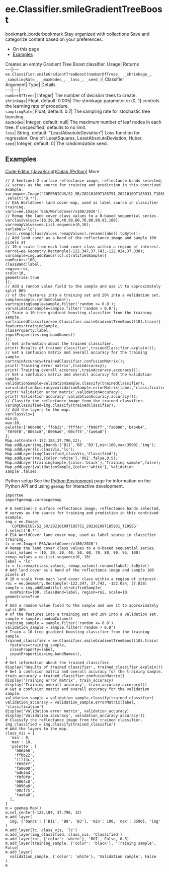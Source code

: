  
#  ee.Classifier.smileGradientTreeBoost 
bookmark_borderbookmark Stay organized with collections  Save and categorize content based on your preferences.
  * On this page
  * [Examples](https://developers.google.com/earth-engine/apidocs/ee-classifier-smilegradienttreeboost#examples)


Creates an empty Gradient Tree Boost classifier. 
Usage| Returns  
---|---  
`ee.Classifier.smileGradientTreeBoost(numberOfTrees,  _shrinkage_, _samplingRate_, _maxNodes_, _loss_, _seed_)`| Classifier  
Argument| Type| Details  
---|---|---  
`numberOfTrees`| Integer| The number of decision trees to create.  
`shrinkage`| Float, default: 0.005| The shrinkage parameter in (0, 1] controls the learning rate of procedure.  
`samplingRate`| Float, default: 0.7| The sampling rate for stochastic tree boosting.  
`maxNodes`| Integer, default: null| The maximum number of leaf nodes in each tree. If unspecified, defaults to no limit.  
`loss`| String, default: "LeastAbsoluteDeviation"| Loss function for regression. One of: LeastSquares, LeastAbsoluteDeviation, Huber.  
`seed`| Integer, default: 0| The randomization seed.  
## Examples
[Code Editor (JavaScript)](https://developers.google.com/earth-engine/apidocs/ee-classifier-smilegradienttreeboost#code-editor-javascript-sample)[Colab (Python)](https://developers.google.com/earth-engine/apidocs/ee-classifier-smilegradienttreeboost#colab-python-sample) More
```
// A Sentinel-2 surface reflectance image, reflectance bands selected,
// serves as the source for training and prediction in this contrived example.
varimg=ee.Image('COPERNICUS/S2_SR/20210109T185751_20210109T185931_T10SEG')
.select('B.*');
// ESA WorldCover land cover map, used as label source in classifier training.
varlc=ee.Image('ESA/WorldCover/v100/2020');
// Remap the land cover class values to a 0-based sequential series.
varclassValues=[10,20,30,40,50,60,70,80,90,95,100];
varremapValues=ee.List.sequence(0,10);
varlabel='lc';
lc=lc.remap(classValues,remapValues).rename(label).toByte();
// Add land cover as a band of the reflectance image and sample 100 pixels at
// 10 m scale from each land cover class within a region of interest.
varroi=ee.Geometry.Rectangle(-122.347,37.743,-122.024,37.838);
varsample=img.addBands(lc).stratifiedSample({
numPoints:100,
classBand:label,
region:roi,
scale:10,
geometries:true
});
// Add a random value field to the sample and use it to approximately split 80%
// of the features into a training set and 20% into a validation set.
sample=sample.randomColumn();
vartrainingSample=sample.filter('random <= 0.8');
varvalidationSample=sample.filter('random > 0.8');
// Train a 10-tree gradient boosting classifier from the training sample.
vartrainedClassifier=ee.Classifier.smileGradientTreeBoost(10).train({
features:trainingSample,
classProperty:label,
inputProperties:img.bandNames()
});
// Get information about the trained classifier.
print('Results of trained classifier',trainedClassifier.explain());
// Get a confusion matrix and overall accuracy for the training sample.
vartrainAccuracy=trainedClassifier.confusionMatrix();
print('Training error matrix',trainAccuracy);
print('Training overall accuracy',trainAccuracy.accuracy());
// Get a confusion matrix and overall accuracy for the validation sample.
validationSample=validationSample.classify(trainedClassifier);
varvalidationAccuracy=validationSample.errorMatrix(label,'classification');
print('Validation error matrix',validationAccuracy);
print('Validation accuracy',validationAccuracy.accuracy());
// Classify the reflectance image from the trained classifier.
varimgClassified=img.classify(trainedClassifier);
// Add the layers to the map.
varclassVis={
min:0,
max:10,
palette:['006400','ffbb22','ffff4c','f096ff','fa0000','b4b4b4',
'f0f0f0','0064c8','0096a0','00cf75','fae6a0']
};
Map.setCenter(-122.184,37.796,12);
Map.addLayer(img,{bands:['B11','B8','B3'],min:100,max:3500},'img');
Map.addLayer(lc,classVis,'lc');
Map.addLayer(imgClassified,classVis,'Classified');
Map.addLayer(roi,{color:'white'},'ROI',false,0.5);
Map.addLayer(trainingSample,{color:'black'},'Training sample',false);
Map.addLayer(validationSample,{color:'white'},'Validation sample',false);
```
Python setup
See the [ Python Environment](https://developers.google.com/earth-engine/guides/python_install) page for information on the Python API and using `geemap` for interactive development.
```
importee
importgeemap.coreasgeemap
```
```
# A Sentinel-2 surface reflectance image, reflectance bands selected,
# serves as the source for training and prediction in this contrived example.
img = ee.Image(
  'COPERNICUS/S2_SR/20210109T185751_20210109T185931_T10SEG'
).select('B.*')
# ESA WorldCover land cover map, used as label source in classifier training.
lc = ee.Image('ESA/WorldCover/v100/2020')
# Remap the land cover class values to a 0-based sequential series.
class_values = [10, 20, 30, 40, 50, 60, 70, 80, 90, 95, 100]
remap_values = ee.List.sequence(0, 10)
label = 'lc'
lc = lc.remap(class_values, remap_values).rename(label).toByte()
# Add land cover as a band of the reflectance image and sample 100 pixels at
# 10 m scale from each land cover class within a region of interest.
roi = ee.Geometry.Rectangle(-122.347, 37.743, -122.024, 37.838)
sample = img.addBands(lc).stratifiedSample(
  numPoints=100, classBand=label, region=roi, scale=10, geometries=True
)
# Add a random value field to the sample and use it to approximately split 80%
# of the features into a training set and 20% into a validation set.
sample = sample.randomColumn()
training_sample = sample.filter('random <= 0.8')
validation_sample = sample.filter('random > 0.8')
# Train a 10-tree gradient boosting classifier from the training sample.
trained_classifier = ee.Classifier.smileGradientTreeBoost(10).train(
  features=training_sample,
  classProperty=label,
  inputProperties=img.bandNames(),
)
# Get information about the trained classifier.
display('Results of trained classifier', trained_classifier.explain())
# Get a confusion matrix and overall accuracy for the training sample.
train_accuracy = trained_classifier.confusionMatrix()
display('Training error matrix', train_accuracy)
display('Training overall accuracy', train_accuracy.accuracy())
# Get a confusion matrix and overall accuracy for the validation sample.
validation_sample = validation_sample.classify(trained_classifier)
validation_accuracy = validation_sample.errorMatrix(label, 'classification')
display('Validation error matrix', validation_accuracy)
display('Validation accuracy', validation_accuracy.accuracy())
# Classify the reflectance image from the trained classifier.
img_classified = img.classify(trained_classifier)
# Add the layers to the map.
class_vis = {
  'min': 0,
  'max': 10,
  'palette': [
    '006400',
    'ffbb22',
    'ffff4c',
    'f096ff',
    'fa0000',
    'b4b4b4',
    'f0f0f0',
    '0064c8',
    '0096a0',
    '00cf75',
    'fae6a0',
  ],
}
m = geemap.Map()
m.set_center(-122.184, 37.796, 12)
m.add_layer(
  img, {'bands': ['B11', 'B8', 'B3'], 'min': 100, 'max': 3500}, 'img'
)
m.add_layer(lc, class_vis, 'lc')
m.add_layer(img_classified, class_vis, 'Classified')
m.add_layer(roi, {'color': 'white'}, 'ROI', False, 0.5)
m.add_layer(training_sample, {'color': 'black'}, 'Training sample', False)
m.add_layer(
  validation_sample, {'color': 'white'}, 'Validation sample', False
)
m
```

